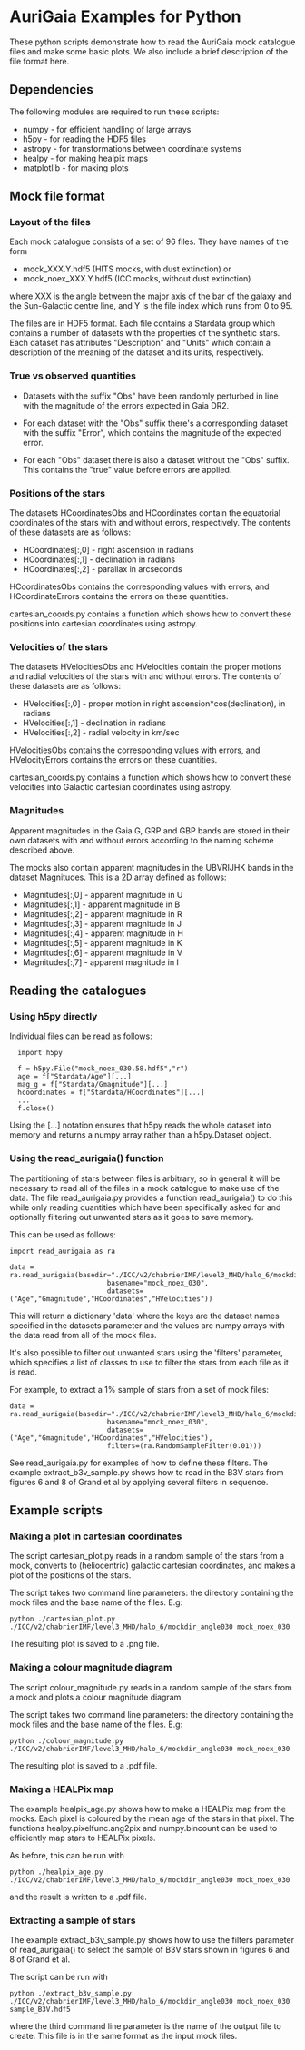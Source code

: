 # AuriGaia Examples for Python

These python scripts demonstrate how to read the AuriGaia mock catalogue
files and make some basic plots. We also include a brief description of
the file format here.


## Dependencies

The following modules are required to run these scripts:

  * numpy - for efficient handling of large arrays
  * h5py - for reading the HDF5 files
  * astropy - for transformations between coordinate systems
  * healpy - for making healpix maps
  * matplotlib - for making plots

## Mock file format

### Layout of the files

Each mock catalogue consists of a set of 96 files. They have names of the
form

  * mock_XXX.Y.hdf5 (HITS mocks, with dust extinction) or
  * mock_noex_XXX.Y.hdf5 (ICC mocks, without dust extinction)

where XXX is the angle between the major axis of the bar of the galaxy and
the Sun-Galactic centre line, and Y is the file index which runs from 0 to 95.

The files are in HDF5 format. Each file contains a Stardata group which
contains a number of datasets with the properties of the synthetic stars.
Each dataset has attributes "Description" and "Units" which contain a 
description of the meaning of the dataset and its units, respectively.


### True vs observed quantities

  * Datasets with the suffix "Obs" have been randomly perturbed in line with
    the magnitude of the errors expected in Gaia DR2.

  * For each dataset with the "Obs" suffix there's a corresponding dataset 
    with the suffix "Error", which contains the magnitude of the expected 
    error.

  * For each "Obs" dataset there is also a dataset without the "Obs" suffix.
    This contains the "true" value before errors are applied.


### Positions of the stars

The datasets HCoordinatesObs and HCoordinates contain the equatorial
coordinates of the stars with and without errors, respectively. The
contents of these datasets are as follows:

  * HCoordinates[:,0] - right ascension in radians
  * HCoordinates[:,1] - declination in radians
  * HCoordinates[:,2] - parallax in arcseconds

HCoordinatesObs contains the corresponding values with errors, and 
HCoordinateErrors contains the errors on these quantities.

cartesian_coords.py contains a function which shows how to convert these 
positions into cartesian coordinates using astropy.


### Velocities of the stars

The datasets HVelocitiesObs and HVelocities contain the proper motions
and radial velocities of the stars with and without errors. The contents
of these datasets are as follows:

  * HVelocities[:,0] - proper motion in right ascension*cos(declination), 
                       in radians
  * HVelocities[:,1] - declination in radians
  * HVelocities[:,2] - radial velocity in km/sec

HVelocitiesObs contains the corresponding values with errors, and 
HVelocityErrors contains the errors on these quantities.

cartesian_coords.py contains a function which shows how to convert these 
velocities into Galactic cartesian coordinates using astropy.


### Magnitudes

Apparent magnitudes in the Gaia G, GRP and GBP bands are stored in their
own datasets with and without errors according to the naming scheme
described above.

The mocks also contain apparent magnitudes in the UBVRIJHK bands in the
dataset Magnitudes. This is a 2D array defined as follows:

  * Magnitudes[:,0] - apparent magnitude in U
  * Magnitudes[:,1] - apparent magnitude in B
  * Magnitudes[:,2] - apparent magnitude in R
  * Magnitudes[:,3] - apparent magnitude in J
  * Magnitudes[:,4] - apparent magnitude in H
  * Magnitudes[:,5] - apparent magnitude in K
  * Magnitudes[:,6] - apparent magnitude in V
  * Magnitudes[:,7] - apparent magnitude in I


## Reading the catalogues

### Using h5py directly

Individual files can be read as follows:

```
  import h5py

  f = h5py.File("mock_noex_030.58.hdf5","r")
  age = f["Stardata/Age"][...]
  mag_g = f["Stardata/Gmagnitude"][...]
  hcoordinates = f["Stardata/HCoordinates"][...]
  ...
  f.close()
```

Using the [...] notation ensures that h5py reads the whole dataset into
memory and returns a numpy array rather than a h5py.Dataset object.


### Using the read_aurigaia() function

The partitioning of stars between files is arbitrary, so in general it
will be necessary to read all of the files in a mock catalogue to make use 
of the data. The file read_aurigaia.py provides a function read_aurigaia() to do 
this while only reading quantities which have been specifically asked for 
and optionally filtering out unwanted stars as it goes to save memory.

This can be used as follows:

```
import read_aurigaia as ra

data = ra.read_aurigaia(basedir="./ICC/v2/chabrierIMF/level3_MHD/halo_6/mockdir_angle030",
                        basename="mock_noex_030",
                        datasets=("Age","Gmagnitude","HCoordinates","HVelocities"))
```

This will return a dictionary 'data' where the keys are the dataset names
specified in the datasets parameter and the values are numpy arrays with
the data read from all of the mock files.

It's also possible to filter out unwanted stars using the 'filters' parameter,
which specifies a list of classes to use to filter the stars from each file
as it is read.

For example, to extract a 1% sample of stars from a set of mock files:

```
data = ra.read_aurigaia(basedir="./ICC/v2/chabrierIMF/level3_MHD/halo_6/mockdir_angle030",
                        basename="mock_noex_030",
                        datasets=("Age","Gmagnitude","HCoordinates","HVelocities"),
                        filters=(ra.RandomSampleFilter(0.01)))
```

See read_aurigaia.py for examples of how to define these filters. The example
extract_b3v_sample.py shows how to read in the B3V stars from figures 6 and
8 of Grand et al by applying several filters in sequence.


## Example scripts

### Making a plot in cartesian coordinates

The script cartesian_plot.py reads in a random sample of the stars from a
mock, converts to (heliocentric) galactic cartesian coordinates, and makes 
a plot of the positions of the stars.

The script takes two command line parameters: the directory containing the
mock files and the base name of the files. E.g:
```
python ./cartesian_plot.py ./ICC/v2/chabrierIMF/level3_MHD/halo_6/mockdir_angle030 mock_noex_030
```
The resulting plot is saved to a .png file.


### Making a colour magnitude diagram

The script colour_magnitude.py reads in a random sample of the stars from a
mock and plots a colour magnitude diagram.

The script takes two command line parameters: the directory containing the
mock files and the base name of the files. E.g:
```
python ./colour_magnitude.py ./ICC/v2/chabrierIMF/level3_MHD/halo_6/mockdir_angle030 mock_noex_030
```
The resulting plot is saved to a .pdf file.


### Making a HEALPix map

The example healpix_age.py shows how to make a HEALPix map from the mocks.
Each pixel is coloured by the mean age of the stars in that pixel. The
functions healpy.pixelfunc.ang2pix and numpy.bincount can be used to
efficiently map stars to HEALPix pixels.

As before, this can be run with
```
python ./healpix_age.py ./ICC/v2/chabrierIMF/level3_MHD/halo_6/mockdir_angle030 mock_noex_030
```
and the result is written to a .pdf file.


### Extracting a sample of stars

The example extract_b3v_sample.py shows how to use the filters parameter
of read_aurigaia() to select the sample of B3V stars shown in figures 6
and 8 of Grand et al.

The script can be run with
```
python ./extract_b3v_sample.py ./ICC/v2/chabrierIMF/level3_MHD/halo_6/mockdir_angle030 mock_noex_030 sample_B3V.hdf5
```
where the third command line parameter is the name of the output file to
create. This file is in the same format as the input mock files.
